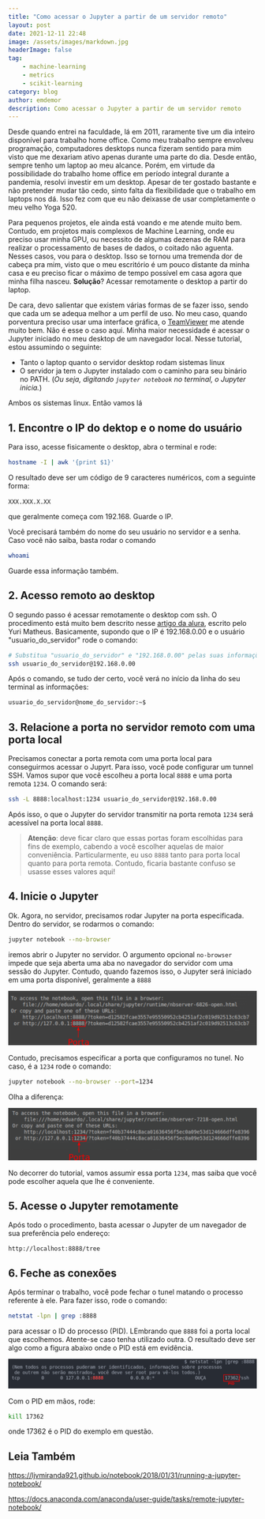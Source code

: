 ```yaml
---
title: "Como acessar o Jupyter a partir de um servidor remoto"
layout: post
date: 2021-12-11 22:48
image: /assets/images/markdown.jpg
headerImage: false
tag:
    - machine-learning
    - metrics
    - scikit-learning
category: blog
author: emdemor
description: Como acessar o Jupyter a partir de um servidor remoto
---
```


Desde quando entrei na faculdade, lá em 2011, raramente tive um dia inteiro disponível para trabalho home office. Como meu trabalho sempre envolveu programação, computadores desktops nunca fizeram sentido para mim visto que me dexariam ativo apenas durante uma parte do dia. Desde então, sempre tenho um laptop ao meu alcance. Porém, em virtude da possibilidade do trabalho home office em período integral durante a pandemia, resolvi investir em um desktop. Apesar de ter gostado bastante e não pretender mudar tão cedo, sinto falta da flexibilidade que o trabalho em laptops nos dá. Isso fez com que eu não deixasse de usar completamente o meu velho Yoga 520.

Para pequenos projetos, ele ainda está voando e me atende muito bem. Contudo, em projetos mais complexos de Machine Learning, onde eu preciso usar minha GPU, ou necessito de algumas dezenas de RAM para realizar o processamento de bases de dados, o coitado não aguenta. Nesses casos, vou para o desktop. Isso se tornou uma tremenda dor de cabeça pra mim, visto que o meu escritório é um pouco distante da minha casa e eu preciso ficar o máximo de tempo possível em casa agora que minha filha nasceu. **Solução**? Acessar remotamente o desktop a partir do laptop.

De cara, devo salientar que existem várias formas de se fazer isso, sendo que cada um se adequa melhor a um perfil de uso. No meu caso, quando porventura preciso usar uma interface gráfica, o [TeamViewer](https://www.teamviewer.com/pt-br/) me atende muito bem. Não é esse o caso aqui. Minha maior necessidade é acessar o Jupyter iniciado no meu desktop de um navegador local. Nesse tutorial, estou assumindo o seguinte:

-   Tanto o laptop quanto o servidor desktop rodam sistemas linux
-   O servidor ja tem o Jupyter instalado com o caminho para seu binário no PATH. (_Ou seja, digitando `jupyter notebook` no terminal, o Jupyter inicia._)

Ambos os sistemas linux. Então vamos lá

## 1. Encontre o IP do dektop e o nome do usuário

Para isso, acesse fisicamente o desktop, abra o terminal e rode:

```bash
hostname -I | awk '{print $1}'
```

O resultado deve ser um código de 9 caracteres numéricos, com a seguinte forma:

`XXX.XXX.X.XX`

que geralmente começa com 192.168. Guarde o IP.

Você precisará também do nome do seu usuário no servidor e a senha. Caso você não saiba, basta rodar o comando

```bash
whoami
```

Guarde essa informação também.

## 2. Acesso remoto ao desktop

O segundo passo é acessar remotamente o desktop com ssh. O procedimento está muito bem descrito nesse [artigo da alura](https://www.alura.com.br/artigos/como-acessar-servidores-remotamente-com-ssh), escrito pelo Yuri Matheus. Basicamente, supondo que o IP é 192.168.0.00 e o usuário "usuario_do_servidor" rode o comando:

```bash
# Substitua "usuario_do_servidor" e "192.168.0.00" pelas suas informações
ssh usuario_do_servidor@192.168.0.00
```

Após o comando, se tudo der certo, você verá no início da linha do seu terminal as informações:

```bash
usuario_do_servidor@nome_do_servidor:~$
```

## 3. Relacione a porta no servidor remoto com uma porta local

Precisamos conectar a porta remota com uma porta local para conseguirmos acessar o Jupyrt. Para isso, você pode configurar um tunnel SSH. Vamos supor que você escolheu a porta local `8888` e uma porta remota `1234`. O comando será:

```bash
ssh -L 8888:localhost:1234 usuario_do_servidor@192.168.0.00
```

Após isso, o que o Jupyter do servidor transmitir na porta remota `1234` será acessível na porta local `8888`.

> **Atenção**: deve ficar claro que essas portas foram escolhidas para fins de exemplo, cabendo a você escolher aquelas de maior conveniência. Particularmente, eu uso `8888` tanto para porta local quanto para porta remota. Contudo, ficaria bastante confuso se usasse esses valores aqui!

## 4. Inicie o Jupyter

Ok. Agora, no servidor, precisamos rodar Jupyter na porta especificada. Dentro do servidor, se rodarmos o comando:

```bash
jupyter notebook --no-browser
```

iremos abrir o Jupyter no servidor. O argumento opcional `no-browser` impede que seja aberta uma aba no navegador do servidor com uma sessão do Jupyter. Contudo, quando fazemos isso, o Jupyter será iniciado em uma porta disponível, geralmente a `8888`

![Minha imagem](https://raw.githubusercontent.com/emdemor/emdemor.github.io/main/assets/images/blog/2021-12-11-como-acessar-jupyter-remoto/porta8888.png)

Contudo, precisamos especificar a porta que configuramos no tunel. No caso, é a `1234` rode o comando:

```bash
jupyter notebook --no-browser --port=1234
```

Olha a diferença:

![Minha imagem](https://raw.githubusercontent.com/emdemor/emdemor.github.io/main/assets/images/blog/2021-12-11-como-acessar-jupyter-remoto/port1234.png)

No decorrer do tutorial, vamos assumir essa porta `1234`, mas saiba que você pode escolher aquela que lhe é conveniente.

## 5. Acesse o Jupyter remotamente

Após todo o procedimento, basta acessar o Jupyter de um navegador de sua preferência pelo endereço:

```
http://localhost:8888/tree
```

## 6. Feche as conexões

Após terminar o trabalho, você pode fechar o tunel matando o processo referente à ele. Para fazer isso, rode o comando:

```bash
netstat -lpn | grep :8888
```

para acessar o ID do processo (PID). LEmbrando que `8888` foi a porta local que escolhemos. Atente-se caso tenha utilizado outra. O resultado deve ser algo como a figura abaixo onde o PID está em evidência.

![Minha imagem](https://raw.githubusercontent.com/emdemor/emdemor.github.io/main/assets/images/blog/2021-12-11-como-acessar-jupyter-remoto/getpid.png)

Com o PID em mãos, rode:

```bash
kill 17362
```

onde 17362 é o PID do exemplo em questão.

## Leia Também

https://ljvmiranda921.github.io/notebook/2018/01/31/running-a-jupyter-notebook/

https://docs.anaconda.com/anaconda/user-guide/tasks/remote-jupyter-notebook/
